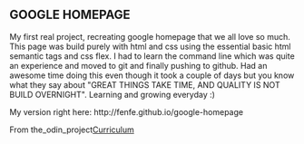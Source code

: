 <H2>GOOGLE HOMEPAGE</H2>

My first real project, recreating google homepage that we all love so much. This page was build purely with 
html and css using the essential basic html semantic tags and css flex. I had to learn the command line which was quite
an experience and moved to git and finally pushing to github. Had an awesome time doing this even though it
took a couple of days but you know what they say about "GREAT THINGS TAKE TIME, AND QUALITY IS NOT BUILD OVERNIGHT".
Learning and growing everyday :) 


<p>My version right here: 
http://fenfe.github.io/google-homepage</p>

<p>From the_odin_project<a href="http://www.theodinproject.com/courses/web-development-101/lessons/html-css" >Curriculum</a><p>

